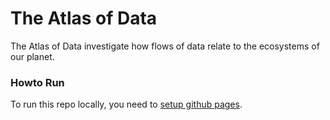 # The Atlas of Data

The Atlas of Data investigate how flows of data relate to the ecosystems of our planet.

### Howto Run

To run this repo locally, you need to [setup github pages](https://help.github.com/articles/setting-up-your-github-pages-site-locally-with-jekyll/).

